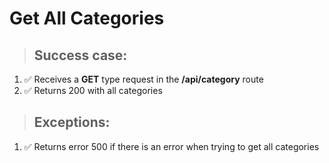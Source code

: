 # Get All Categories

> ## Success case:
1. ✅ Receives a **GET** type request in the **/api/category** route
2. ✅ Returns 200 with all categories

> ## Exceptions:
1. ✅ Returns error 500 if there is an error when trying to get all categories
